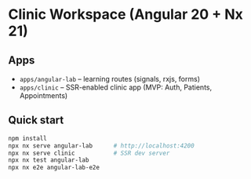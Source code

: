 # Clinic Workspace (Angular 20 + Nx 21)

## Apps
- `apps/angular-lab` – learning routes (signals, rxjs, forms)
- `apps/clinic` – SSR-enabled clinic app (MVP: Auth, Patients, Appointments)

## Quick start
```bash
npm install
npx nx serve angular-lab      # http://localhost:4200
npx nx serve clinic           # SSR dev server
npx nx test angular-lab
npx nx e2e angular-lab-e2e
